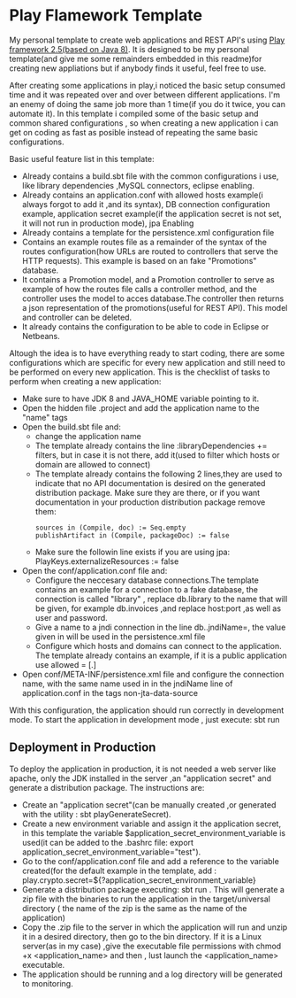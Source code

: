 # Play Flamework Template
My personal template to create web applications and REST API's using [Play framework 2.5(based on Java 8)](https://www.playframework.com/).
It is designed to be my personal template(and give me some remainders embedded in this readme)for creating new appliations but if anybody finds it useful, feel free to use.

After creating some applications in play,i noticed the basic setup consumed time and it was repeated over and over between different applications.
I'm an enemy of doing the same job more than 1 time(if you do it twice, you can automate it).
In this template i compiled some of the basic setup and common shared configurations , so when creating a new application i can 
get on coding as fast as posible instead of repeating the same basic configurations. 

Basic useful feature list in this template:

 * Already contains a build.sbt file with the common configurations i use, like library dependencies ,MySQL connectors, eclipse enabling.
 * Already contains an application.conf with allowed hosts example(i always forgot to add it ,and its syntax), DB connection configuration example, application secret example(if the application secret is not set, it will not run in production mode), jpa Enabling
 * Already contains a template for the persistence.xml configuration file
 * Contains an example routes file  as a remainder of the syntax of the routes configuration(how URLs are routed to controllers that serve the HTTP requests). This example is based on an fake "Promotions" database.
 * It contains a Promotion model, and a Promotion controller to serve as example of how the routes file calls a controller method, and the controller uses the model to acces database.The controller then returns a json representation of the promotions(useful for REST API). This model and controller can be deleted.
 * It already contains the configuration to be able to code in Eclipse or Netbeans.


Altough the idea is to have everything ready to start coding, there are some configurations which are specific for every new application and still need to be performed on every new application. This is the checklist of tasks to perform when creating a new application:

 * Make sure to have JDK 8 and JAVA_HOME variable pointing to it.
 * Open the hidden file .project and add the application name to the "name" tags
 * Open the build.sbt file and:
 	* change the application name
 	* The template  already contains the line :libraryDependencies += filters, but in case it is not there, add it(used to filter which hosts or domain are allowed to connect)
 	* The template already contains the following 2 lines,they are used to indicate that no API documentation is desired on the generated distribution package. Make sure they are there, or if you want documentation in your production distribution package remove them:
 		```
    	sources in (Compile, doc) := Seq.empty
    	publishArtifact in (Compile, packageDoc) := false
    	```
 	*  Make sure the followin line exists if you are using jpa: 		
 	PlayKeys.externalizeResources := false
  * Open the conf/application.conf file and:
  	* Configure the neccesary database connections.The template contains an example for a connection  to a fake database, the connection is called "library" , replace db.library  to the name that will be given, for example db.invoices ,and replace host:port ,as well as user and password.
  	* Give a name to a jndi connection in the line db.<name>.jndiName=<the name>,  the value given in <the name> will be used in the persistence.xml file
  	* Configure which hosts and domains can connect to the application. The template already contains an example, if it is a public application use allowed = [.]
  * Open conf/META-INF/persistence.xml file and configure the connection name, with the same name used in <the name> in the jndiName line of application.conf in the tags  non-jta-data-source
 	
  With this configuration, the application should run correctly in development mode. To start the application in development mode , just execute: sbt run

## Deployment in Production

To deploy the application in production, it is not needed a web server like apache, only the JDK installed in the server ,an "application secret" and generate a distribution package. The instructions are:
* Create an "application secret"(can be manually created ,or generated with the utility : sbt playGenerateSecret).
* Create a new environment variable and assign it the application secret, in this template the variable $application_secret_environment_variable is used(it can be added to the .bashrc file: export application_secret_environment_variable="test").
* Go to the conf/application.conf file and add a reference to the variable created(for the default example in the template, add : play.crypto.secret=${?application_secret_environment_variable}
* Generate a distribution package executing: sbt run
. This will generate a zip file with the binaries to run the application in the target/universal directory ( the name of the zip is the same as the name of the application)
* Copy the .zip file to the server in which the application will run and unzip it in a desired directory, then go to the bin directory. If it is a Linux server(as in my case) ,give the executable file permissions with chmod +x <application_name> and then , lust launch the <application_name> executable.
* The application should be running and a log directory will be generated to monitoring.
